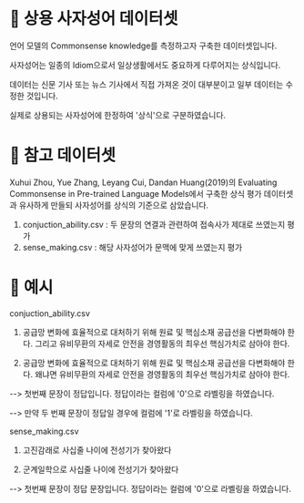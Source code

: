# 📰 상용 사자성어 데이터셋

언어 모델의 Commonsense knowledge를 측정하고자 구축한 데이터셋입니다.

사자성어는 일종의 Idiom으로서 일상생활에서도 중요하게 다루어지는 상식입니다.

데이터는 신문 기사 또는 뉴스 기사에서 직접 가져온 것이 대부분이고 일부 데이터는 수정한 것입니다.

실제로 상용되는 사자성어에 한정하여 '상식'으로 구분하였습니다.

# 🎯 참고 데이터셋

Xuhui Zhou, Yue Zhang, Leyang Cui, Dandan Huang(2019)의 Evaluating Commonsense in Pre-trained Language Models에서 
구축한 상식 평가 데이터셋과 유사하게 만들되 사자성어를 상식의 기준으로 삼았습니다.

1. conjuction_ability.csv : 두 문장의 연결과 관련하여 접속사가 제대로 쓰였는지 평가
2. sense_making.csv : 해당 사자성어가 문맥에 맞게 쓰였는지 평가

# 🧻 예시

conjuction_ability.csv

1. 공급망 변화에 효율적으로 대처하기 위해 원료 및 핵심소재 공급선을 다변화해야 한다. 그리고 유비무환의 자세로 안전을 경영활동의 최우선 핵심가치로 삼아야 한다.

2. 공급망 변화에 효율적으로 대처하기 위해 원료 및 핵심소재 공급선을 다변화해야 한다. 왜냐면 유비무환의 자세로 안전을 경영활동의 최우선 핵심가치로 삼아야 한다.

--> 첫번째 문장이 정답입니다. 정답이라는 컬럼에 '0'으로 라벨링을 하였습니다.

--> 만약 두 번째 문장이 정답일 경우에 컬럼에 '1'로 라벨링을 하였습니다.

sense_making.csv

1. 고진감래로 사십줄 나이에 전성기가 찾아왔다
   
2. 군계일학으로 사십줄 나이에 전성기가 찾아왔다

--> 첫번째 문장이 정답 문장입니다. 정답이라는 컬럼에 '0'으로 라벨링을 하였습니다.
